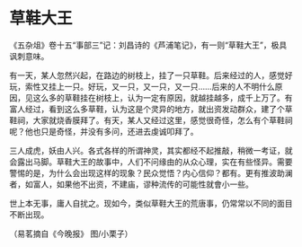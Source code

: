 # 草鞋大王

《五杂俎》卷十五“事部三”记：刘昌诗的《芦浦笔记》，有一则“草鞋大王”，极具讽刺意味。 

有一天，某人忽然兴起，在路边的树枝上，挂了一只草鞋。后来经过的人，感觉好玩，索性又挂上一只。好玩，又一只，又一只，又一只……后来的人不明什么原因，见这么多的草鞋挂在树枝上，认为一定有原因，就越挂越多，成千上万了。有富人经过，看到这么多草鞋，认为这是个灵异的地方，就出资发动群众，建了个草鞋祠，大家就烧香膜拜了。有天，某人又经过这里，感觉很奇怪，怎么有个草鞋祠呢？他也只是奇怪，并没有多问，还进去虔诚叩拜了。 

三人成虎，妖由人兴。各式各样的所谓神灵，其实都经不起推敲，稍微一考证，就会露出马脚。草鞋大王的故事中，人们不问缘由的从众心理，实在有些怪异。需要警惕的是，为什么会出现这样的现象？民众觉悟？内心信仰？都有。更有推波助澜者，如富人，如果他不出资，不建庙，谬种流传的可能性就會小一些。 

世上本无事，庸人自扰之。现如今，类似草鞋大王的荒唐事，仍常常以不同的面目不断出现。 

（易茗摘自《今晚报》 图/小栗子）